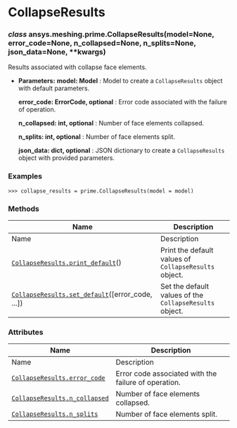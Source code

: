 # CollapseResults

<a id="ansys.meshing.prime.CollapseResults"></a>

### *class* ansys.meshing.prime.CollapseResults(model=None, error_code=None, n_collapsed=None, n_splits=None, json_data=None, \*\*kwargs)

Results associated with collapse face elements.

* **Parameters:**
  **model: Model**
  : Model to create a `CollapseResults` object with default parameters.

  **error_code: ErrorCode, optional**
  : Error code associated with the failure of operation.

  **n_collapsed: int, optional**
  : Number of face elements collapsed.

  **n_splits: int, optional**
  : Number of face elements split.

  **json_data: dict, optional**
  : JSON dictionary to create a `CollapseResults` object with provided parameters.

### Examples

```pycon
>>> collapse_results = prime.CollapseResults(model = model)
```

<!-- !! processed by numpydoc !! -->

### Methods

| Name | Description |
|--------------------------------------------------------------------------------------------------------------------------------------------------------|---------------------------------------------------------|
| Name | Description |
| [`CollapseResults.print_default`](ansys.meshing.prime.CollapseResults.print_default.md#ansys.meshing.prime.CollapseResults.print_default)()            | Print the default values of `CollapseResults` object.   |
| [`CollapseResults.set_default`](ansys.meshing.prime.CollapseResults.set_default.md#ansys.meshing.prime.CollapseResults.set_default)([error_code, ...]) | Set the default values of the `CollapseResults` object. |

### Attributes

| Name | Description |
|-------------------------------------------------------------------------------------------------------------------------------------|--------------------------------------------------------|
| Name | Description |
| [`CollapseResults.error_code`](ansys.meshing.prime.CollapseResults.error_code.md#ansys.meshing.prime.CollapseResults.error_code)    | Error code associated with the failure of operation.   |
| [`CollapseResults.n_collapsed`](ansys.meshing.prime.CollapseResults.n_collapsed.md#ansys.meshing.prime.CollapseResults.n_collapsed) | Number of face elements collapsed.                     |
| [`CollapseResults.n_splits`](ansys.meshing.prime.CollapseResults.n_splits.md#ansys.meshing.prime.CollapseResults.n_splits)          | Number of face elements split.                         |
<!-- vale on -->